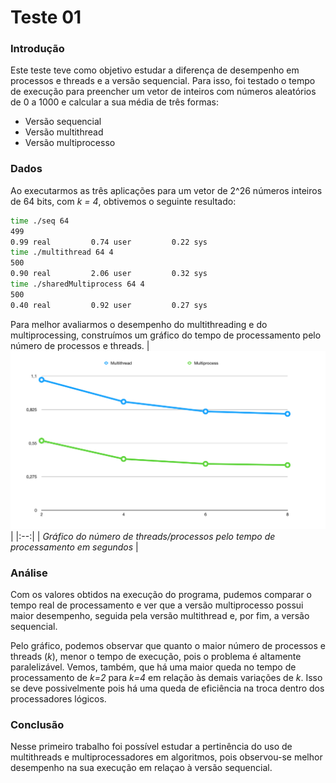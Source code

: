 # Teste 01

### Introdução
Este teste teve como objetivo estudar a diferença de desempenho em processos e threads e a versão sequencial. Para isso, foi testado o tempo de execução para preencher um vetor de inteiros com números aleatórios de 0 a 1000 e calcular a sua média de três formas:
- Versão sequencial
- Versão multithread
- Versão multiprocesso

### Dados
Ao executarmos as três aplicações para um vetor de 2^26 números inteiros de 64 bits, com _k = 4_, obtivemos o seguinte resultado:
```sh
time ./seq 64
499
0.99 real         0.74 user         0.22 sys
time ./multithread 64 4
500
0.90 real         2.06 user         0.32 sys
time ./sharedMultiprocess 64 4
500
0.40 real         0.92 user         0.27 sys
```

Para melhor avaliarmos o desempenho do multithreading e do multiprocessing, construímos um gráfico do tempo de processamento pelo número de processos e threads.
| ![alt](https://github.com/seongeunkim/MC714/blob/master/teste1/grafico.png) |
|:--:| 
| *Gráfico do número de threads/processos pelo tempo de processamento em segundos* |

### Análise
Com os valores obtidos na execução do programa, pudemos comparar o tempo real de processamento e ver que a versão multiprocesso possui maior desempenho, seguida pela versão multithread e, por fim, a versão sequencial. 

Pelo gráfico, podemos observar que quanto o maior número de processos e threads (_k_), menor o tempo de execução, pois o problema é altamente paralelizável. Vemos, também, que há uma maior queda no tempo de processamento de _k=2_ para _k=4_ em relação às demais variações de _k_. Isso se deve possivelmente pois há uma queda de eficiência na troca dentro dos processadores lógicos.

### Conclusão
Nesse primeiro trabalho foi possível estudar a pertinência do uso de multithreads e multiprocessadores em algoritmos, pois observou-se melhor desempenho na sua execução em relaçao à versão sequencial.
